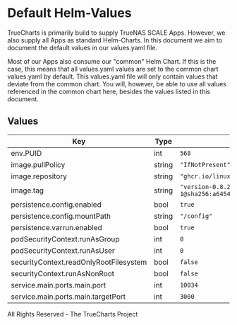 # Default Helm-Values

TrueCharts is primarily build to supply TrueNAS SCALE Apps.
However, we also supply all Apps as standard Helm-Charts. In this document we aim to document the default values in our values.yaml file.

Most of our Apps also consume our "common" Helm Chart.
If this is the case, this means that all values.yaml values are set to the common chart values.yaml by default. This values.yaml file will only contain values that deviate from the common chart.
You will, however, be able to use all values referenced in the common chart here, besides the values listed in this document.

## Values

| Key | Type | Default | Description |
|-----|------|---------|-------------|
| env.PUID | int | `568` |  |
| image.pullPolicy | string | `"IfNotPresent"` |  |
| image.repository | string | `"ghcr.io/linuxserver/doublecommander"` |  |
| image.tag | string | `"version-0.8.2-1@sha256:a64547270ae8644ed31e76e87c831e2bc92cb82bb825af5edc009fdf69a7ddde"` |  |
| persistence.config.enabled | bool | `true` |  |
| persistence.config.mountPath | string | `"/config"` |  |
| persistence.varrun.enabled | bool | `true` |  |
| podSecurityContext.runAsGroup | int | `0` |  |
| podSecurityContext.runAsUser | int | `0` |  |
| securityContext.readOnlyRootFilesystem | bool | `false` |  |
| securityContext.runAsNonRoot | bool | `false` |  |
| service.main.ports.main.port | int | `10034` |  |
| service.main.ports.main.targetPort | int | `3000` |  |

All Rights Reserved - The TrueCharts Project
